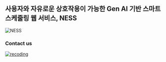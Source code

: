 ## 사용자와 자유로운 상호작용이 가능한 Gen AI 기반 스마트 스케줄링 웹 서비스, NESS
![NESS](https://github.com/studio-recoding/.github/assets/89632139/be9c413b-c5fa-43ef-88b2-e271a4192c52)
### Contact us
[![recoding](https://img.shields.io/badge/recoding-7A64FF?style=for-the-badge&logo=gmail&logoColor=white)](maxcse01@gmail.com)
